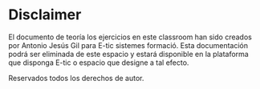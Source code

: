 # Disclaimer
El documento de teoría los ejercicios en este classroom han sido creados por Antonio Jesús Gil para E-tic sistemes formació.
Esta documentación podrá ser eliminada de este espacio y estará disponible en la plataforma que disponga E-tic o espacio que designe a tal efecto.

Reservados todos los derechos de autor.
